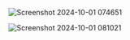 ![Screenshot 2024-10-01 074651](https://github.com/user-attachments/assets/1795b39d-35f4-4318-9334-19955b9b02a4)




![Screenshot 2024-10-01 081021](https://github.com/user-attachments/assets/37a5c1ec-52f0-4457-a32b-74933d2cde52)



